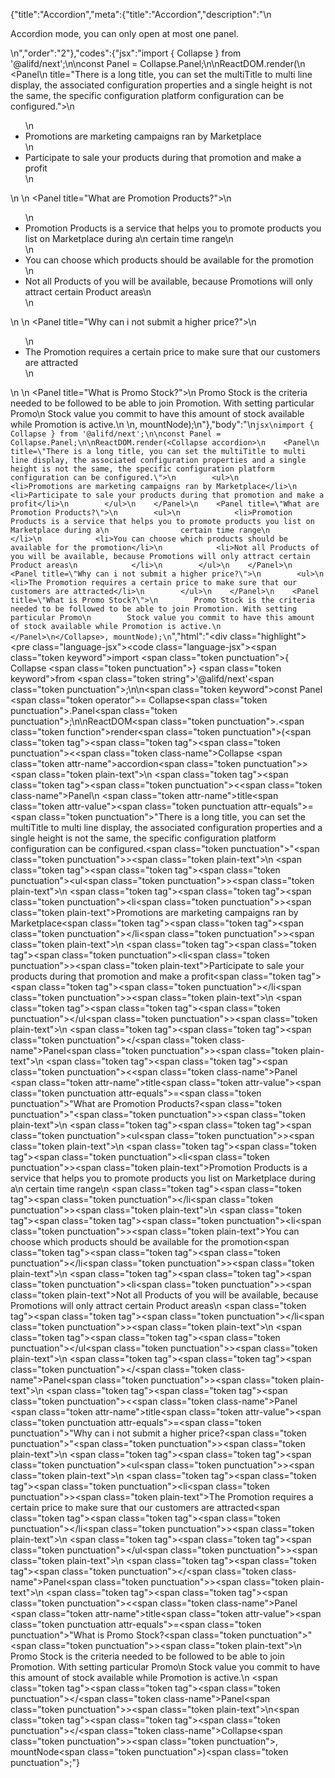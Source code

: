 {"title":"Accordion","meta":{"title":"Accordion","description":"\n<p>Accordion mode, you can only open at most one panel.</p>\n","order":"2"},"codes":{"jsx":"import { Collapse } from '@alifd/next';\n\nconst Panel = Collapse.Panel;\n\nReactDOM.render(<Collapse accordion>\n    <Panel\n        title=\"There is a long title, you can set the multiTitle to multi line display, the associated configuration properties and a single height is not the same, the specific configuration platform configuration can be configured.\">\n        <ul>\n            <li>Promotions are marketing campaigns ran by Marketplace</li>\n            <li>Participate to sale your products during that promotion and make a profit</li>\n        </ul>\n    </Panel>\n    <Panel title=\"What are Promotion Products?\">\n        <ul>\n            <li>Promotion Products is a service that helps you to promote products you list on Marketplace during a\n                certain time range\n            </li>\n            <li>You can choose which products should be available for the promotion</li>\n            <li>Not all Products of you will be available, because Promotions will only attract certain Product areas\n            </li>\n        </ul>\n    </Panel>\n    <Panel title=\"Why can i not submit a higher price?\">\n        <ul>\n            <li>The Promotion requires a certain price to make sure that our customers are attracted</li>\n        </ul>\n    </Panel>\n    <Panel title=\"What is Promo Stock?\">\n        Promo Stock is the criteria needed to be followed to be able to join Promotion. With setting particular Promo\n        Stock value you commit to have this amount of stock available while Promotion is active.\n    </Panel>\n</Collapse>, mountNode);\n"},"body":"\n````jsx\nimport { Collapse } from '@alifd/next';\n\nconst Panel = Collapse.Panel;\n\nReactDOM.render(<Collapse accordion>\n    <Panel\n        title=\"There is a long title, you can set the multiTitle to multi line display, the associated configuration properties and a single height is not the same, the specific configuration platform configuration can be configured.\">\n        <ul>\n            <li>Promotions are marketing campaigns ran by Marketplace</li>\n            <li>Participate to sale your products during that promotion and make a profit</li>\n        </ul>\n    </Panel>\n    <Panel title=\"What are Promotion Products?\">\n        <ul>\n            <li>Promotion Products is a service that helps you to promote products you list on Marketplace during a\n                certain time range\n            </li>\n            <li>You can choose which products should be available for the promotion</li>\n            <li>Not all Products of you will be available, because Promotions will only attract certain Product areas\n            </li>\n        </ul>\n    </Panel>\n    <Panel title=\"Why can i not submit a higher price?\">\n        <ul>\n            <li>The Promotion requires a certain price to make sure that our customers are attracted</li>\n        </ul>\n    </Panel>\n    <Panel title=\"What is Promo Stock?\">\n        Promo Stock is the criteria needed to be followed to be able to join Promotion. With setting particular Promo\n        Stock value you commit to have this amount of stock available while Promotion is active.\n    </Panel>\n</Collapse>, mountNode);\n````","html":"<script>(function(){\"use strict\";\n\nvar _next = require(\"@alifd/next\");\n\nvar Panel = _next.Collapse.Panel;\n\nReactDOM.render(React.createElement(\n    _next.Collapse,\n    { accordion: true },\n    React.createElement(\n        Panel,\n        {\n            title: \"There is a long title, you can set the multiTitle to multi line display, the associated configuration properties and a single height is not the same, the specific configuration platform configuration can be configured.\" },\n        React.createElement(\n            \"ul\",\n            null,\n            React.createElement(\n                \"li\",\n                null,\n                \"Promotions are marketing campaigns ran by Marketplace\"\n            ),\n            React.createElement(\n                \"li\",\n                null,\n                \"Participate to sale your products during that promotion and make a profit\"\n            )\n        )\n    ),\n    React.createElement(\n        Panel,\n        { title: \"What are Promotion Products?\" },\n        React.createElement(\n            \"ul\",\n            null,\n            React.createElement(\n                \"li\",\n                null,\n                \"Promotion Products is a service that helps you to promote products you list on Marketplace during a certain time range\"\n            ),\n            React.createElement(\n                \"li\",\n                null,\n                \"You can choose which products should be available for the promotion\"\n            ),\n            React.createElement(\n                \"li\",\n                null,\n                \"Not all Products of you will be available, because Promotions will only attract certain Product areas\"\n            )\n        )\n    ),\n    React.createElement(\n        Panel,\n        { title: \"Why can i not submit a higher price?\" },\n        React.createElement(\n            \"ul\",\n            null,\n            React.createElement(\n                \"li\",\n                null,\n                \"The Promotion requires a certain price to make sure that our customers are attracted\"\n            )\n        )\n    ),\n    React.createElement(\n        Panel,\n        { title: \"What is Promo Stock?\" },\n        \"Promo Stock is the criteria needed to be followed to be able to join Promotion. With setting particular Promo Stock value you commit to have this amount of stock available while Promotion is active.\"\n    )\n), mountNode);})()</script><div class=\"highlight\"><pre class=\"language-jsx\"><code class=\"language-jsx\"><span class=\"token keyword\">import</span> <span class=\"token punctuation\">{</span> Collapse <span class=\"token punctuation\">}</span> <span class=\"token keyword\">from</span> <span class=\"token string\">'@alifd/next'</span><span class=\"token punctuation\">;</span>\n\n<span class=\"token keyword\">const</span> Panel <span class=\"token operator\">=</span> Collapse<span class=\"token punctuation\">.</span>Panel<span class=\"token punctuation\">;</span>\n\nReactDOM<span class=\"token punctuation\">.</span><span class=\"token function\">render</span><span class=\"token punctuation\">(</span><span class=\"token tag\"><span class=\"token tag\"><span class=\"token punctuation\">&lt;</span><span class=\"token class-name\">Collapse</span></span> <span class=\"token attr-name\">accordion</span><span class=\"token punctuation\">></span></span><span class=\"token plain-text\">\n    </span><span class=\"token tag\"><span class=\"token tag\"><span class=\"token punctuation\">&lt;</span><span class=\"token class-name\">Panel</span></span>\n        <span class=\"token attr-name\">title</span><span class=\"token attr-value\"><span class=\"token punctuation attr-equals\">=</span><span class=\"token punctuation\">\"</span>There is a long title, you can set the multiTitle to multi line display, the associated configuration properties and a single height is not the same, the specific configuration platform configuration can be configured.<span class=\"token punctuation\">\"</span></span><span class=\"token punctuation\">></span></span><span class=\"token plain-text\">\n        </span><span class=\"token tag\"><span class=\"token tag\"><span class=\"token punctuation\">&lt;</span>ul</span><span class=\"token punctuation\">></span></span><span class=\"token plain-text\">\n            </span><span class=\"token tag\"><span class=\"token tag\"><span class=\"token punctuation\">&lt;</span>li</span><span class=\"token punctuation\">></span></span><span class=\"token plain-text\">Promotions are marketing campaigns ran by Marketplace</span><span class=\"token tag\"><span class=\"token tag\"><span class=\"token punctuation\">&lt;/</span>li</span><span class=\"token punctuation\">></span></span><span class=\"token plain-text\">\n            </span><span class=\"token tag\"><span class=\"token tag\"><span class=\"token punctuation\">&lt;</span>li</span><span class=\"token punctuation\">></span></span><span class=\"token plain-text\">Participate to sale your products during that promotion and make a profit</span><span class=\"token tag\"><span class=\"token tag\"><span class=\"token punctuation\">&lt;/</span>li</span><span class=\"token punctuation\">></span></span><span class=\"token plain-text\">\n        </span><span class=\"token tag\"><span class=\"token tag\"><span class=\"token punctuation\">&lt;/</span>ul</span><span class=\"token punctuation\">></span></span><span class=\"token plain-text\">\n    </span><span class=\"token tag\"><span class=\"token tag\"><span class=\"token punctuation\">&lt;/</span><span class=\"token class-name\">Panel</span></span><span class=\"token punctuation\">></span></span><span class=\"token plain-text\">\n    </span><span class=\"token tag\"><span class=\"token tag\"><span class=\"token punctuation\">&lt;</span><span class=\"token class-name\">Panel</span></span> <span class=\"token attr-name\">title</span><span class=\"token attr-value\"><span class=\"token punctuation attr-equals\">=</span><span class=\"token punctuation\">\"</span>What are Promotion Products?<span class=\"token punctuation\">\"</span></span><span class=\"token punctuation\">></span></span><span class=\"token plain-text\">\n        </span><span class=\"token tag\"><span class=\"token tag\"><span class=\"token punctuation\">&lt;</span>ul</span><span class=\"token punctuation\">></span></span><span class=\"token plain-text\">\n            </span><span class=\"token tag\"><span class=\"token tag\"><span class=\"token punctuation\">&lt;</span>li</span><span class=\"token punctuation\">></span></span><span class=\"token plain-text\">Promotion Products is a service that helps you to promote products you list on Marketplace during a\n                certain time range\n            </span><span class=\"token tag\"><span class=\"token tag\"><span class=\"token punctuation\">&lt;/</span>li</span><span class=\"token punctuation\">></span></span><span class=\"token plain-text\">\n            </span><span class=\"token tag\"><span class=\"token tag\"><span class=\"token punctuation\">&lt;</span>li</span><span class=\"token punctuation\">></span></span><span class=\"token plain-text\">You can choose which products should be available for the promotion</span><span class=\"token tag\"><span class=\"token tag\"><span class=\"token punctuation\">&lt;/</span>li</span><span class=\"token punctuation\">></span></span><span class=\"token plain-text\">\n            </span><span class=\"token tag\"><span class=\"token tag\"><span class=\"token punctuation\">&lt;</span>li</span><span class=\"token punctuation\">></span></span><span class=\"token plain-text\">Not all Products of you will be available, because Promotions will only attract certain Product areas\n            </span><span class=\"token tag\"><span class=\"token tag\"><span class=\"token punctuation\">&lt;/</span>li</span><span class=\"token punctuation\">></span></span><span class=\"token plain-text\">\n        </span><span class=\"token tag\"><span class=\"token tag\"><span class=\"token punctuation\">&lt;/</span>ul</span><span class=\"token punctuation\">></span></span><span class=\"token plain-text\">\n    </span><span class=\"token tag\"><span class=\"token tag\"><span class=\"token punctuation\">&lt;/</span><span class=\"token class-name\">Panel</span></span><span class=\"token punctuation\">></span></span><span class=\"token plain-text\">\n    </span><span class=\"token tag\"><span class=\"token tag\"><span class=\"token punctuation\">&lt;</span><span class=\"token class-name\">Panel</span></span> <span class=\"token attr-name\">title</span><span class=\"token attr-value\"><span class=\"token punctuation attr-equals\">=</span><span class=\"token punctuation\">\"</span>Why can i not submit a higher price?<span class=\"token punctuation\">\"</span></span><span class=\"token punctuation\">></span></span><span class=\"token plain-text\">\n        </span><span class=\"token tag\"><span class=\"token tag\"><span class=\"token punctuation\">&lt;</span>ul</span><span class=\"token punctuation\">></span></span><span class=\"token plain-text\">\n            </span><span class=\"token tag\"><span class=\"token tag\"><span class=\"token punctuation\">&lt;</span>li</span><span class=\"token punctuation\">></span></span><span class=\"token plain-text\">The Promotion requires a certain price to make sure that our customers are attracted</span><span class=\"token tag\"><span class=\"token tag\"><span class=\"token punctuation\">&lt;/</span>li</span><span class=\"token punctuation\">></span></span><span class=\"token plain-text\">\n        </span><span class=\"token tag\"><span class=\"token tag\"><span class=\"token punctuation\">&lt;/</span>ul</span><span class=\"token punctuation\">></span></span><span class=\"token plain-text\">\n    </span><span class=\"token tag\"><span class=\"token tag\"><span class=\"token punctuation\">&lt;/</span><span class=\"token class-name\">Panel</span></span><span class=\"token punctuation\">></span></span><span class=\"token plain-text\">\n    </span><span class=\"token tag\"><span class=\"token tag\"><span class=\"token punctuation\">&lt;</span><span class=\"token class-name\">Panel</span></span> <span class=\"token attr-name\">title</span><span class=\"token attr-value\"><span class=\"token punctuation attr-equals\">=</span><span class=\"token punctuation\">\"</span>What is Promo Stock?<span class=\"token punctuation\">\"</span></span><span class=\"token punctuation\">></span></span><span class=\"token plain-text\">\n        Promo Stock is the criteria needed to be followed to be able to join Promotion. With setting particular Promo\n        Stock value you commit to have this amount of stock available while Promotion is active.\n    </span><span class=\"token tag\"><span class=\"token tag\"><span class=\"token punctuation\">&lt;/</span><span class=\"token class-name\">Panel</span></span><span class=\"token punctuation\">></span></span><span class=\"token plain-text\">\n</span><span class=\"token tag\"><span class=\"token tag\"><span class=\"token punctuation\">&lt;/</span><span class=\"token class-name\">Collapse</span></span><span class=\"token punctuation\">></span></span><span class=\"token punctuation\">,</span> mountNode<span class=\"token punctuation\">)</span><span class=\"token punctuation\">;</span></code></pre></div>"}